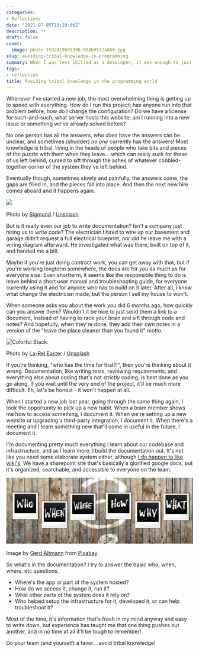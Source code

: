 ```yaml
---
categories:
- Reflections
date: "2021-07-05T19:20:06Z"
description: ""
draft: false
cover:
  image: photo-1592819695396-064b9572a660.jpg
slug: avoiding-tribal-knowledge-in-programming
summary: When I was less skilled as a developer, it was enough to just stay afloat, learning what I needed for the current day or project. As my skill and confidence grows, I've come to appreciate the extra things in life - like a decent set of docs.
tags:
- reflection
title: Avoiding tribal knowledge in the programming world
---
```

Whenever I've started a new job, the most overwhelming thing is getting up to speed with everything. How do I run this project; has anyone run into that problem before; how do I change the configuration? Do we have a license for such-and-such; what server hosts this website; am I running into a new issue or something we've already solved before?

No one person has all the answers, who _does_ have the answers can be unclear, and sometimes (shudder) _no one_ currently has the answers! Most knowledge is tribal, living in the heads of people who take bits and pieces of the puzzle with them when they leave... which can really suck for those of us left behind, cursed to sift through the ashes of whatever cobbled-together corner of the system they've left behind.

Eventually though, sometimes slowly and painfully, the answers come, the gaps are filled in, and the pieces fall into place. And then the next new hire comes aboard and it happens again.

![](https://images.unsplash.com/photo-1611329857570-f02f340e7378?crop=entropy&cs=tinysrgb&fit=max&fm=jpg&ixid=MnwxMTc3M3wwfDF8c2VhcmNofDR8fHB1enpsZXxlbnwwfHx8fDE2MjU1MDY2Nzg&ixlib=rb-1.2.1&q=80&w=2000)

Photo by [Sigmund](https://unsplash.com/@sigmund?utm_source=ghost&utm_medium=referral&utm_campaign=api-credit) / [Unsplash](https://unsplash.com/?utm_source=ghost&utm_medium=referral&utm_campaign=api-credit)

But is it really even our job to write documentation? Isn't a company just hiring us to write code? The electrician I hired to wire up our basement and garage didn't request a full electrical blueprint, nor did he leave me with a wiring diagram afterward. He investigated what was there, built on top of it, and handed me a bill.

Maybe if you're just doing contract work, you can get away with that, but if you're working longterm somewhere, the docs are for _you_ as much as for everyone else. Even shortterm, it seems like the responsible thing to do is leave behind a short user manual and troubleshooting guide, for everyone currently using it and for anyone who has to build on it later. After all, I know what change the electrician made, but the person I sell my house to won't.

When someone asks you about the work you did 6 months ago, how quickly can you answer them? Wouldn't it be nice to just send them a link to a document, instead of having to rack your brain and sift through code and notes? And hopefully, when they're done, they add their own notes in a version of the "leave the place cleaner than you found it" motto.

![Colorful Stack](https://images.unsplash.com/photo-1541692641319-981cc79ee10a?crop=entropy&cs=tinysrgb&fit=max&fm=jpg&ixid=MnwxMTc3M3wwfDF8c2VhcmNofDJ8fGJsb2Nrc3xlbnwwfHx8fDE2MjU1MDk2MTg&ixlib=rb-1.2.1&q=80&w=2000)

Photo by [La-Rel Easter](https://unsplash.com/@lastnameeaster?utm_source=ghost&utm_medium=referral&utm_campaign=api-credit) / [Unsplash](https://unsplash.com/?utm_source=ghost&utm_medium=referral&utm_campaign=api-credit)

If you're thinking, "who has the time for that?!", then you're thinking about it wrong. Documentation, like writing tests, reviewing requirements, and everything else about coding that's not _strictly_ coding, is best done as you go along. If you wait until the very end of the project, it'll be much more difficult. Eh, let's be honest - it won't happen at all.

When I started a new job last year, going through the same thing again, I took the opportunity to pick up a new habit. When a team member shows me how to access something, I document it. When we're setting up a new website or upgrading a third-party integration, I document it. When there's a meeting and I learn something new that'll come in useful in the future, I document it.

I'm documenting pretty much everything I learn about our codebase and infrastructure, and as I learn more, I build the documentation out. It's not like you need some elaborate system either, although [I do happen to like wiki's](https://grantwinney.com/creating-your-own-secure-wiki-using-dokuwiki/). We have a sharepoint site that's basically a glorified google docs, but it's organized, searchable, and accessible to everyone on the team.

![](questions-2245264_1280.jpg)

Image by [Gerd Altmann](https://pixabay.com/users/geralt-9301/?utm_source=link-attribution&utm_medium=referral&utm_campaign=image&utm_content=2245264) from [Pixabay](https://pixabay.com/?utm_source=link-attribution&utm_medium=referral&utm_campaign=image&utm_content=2245264)

So what's in the documentation? I try to answer the basic who, when, where, etc questions.

- Where's the app or part of the system hosted?
- How do we access it, change it, run it?
- What other parts of the system does it rely on?
- Who helped setup the infrastructure for it, developed it, or can help troubleshoot it?

Most of the time, it's information that's fresh in my mind anyway and easy to write down, but experience has taught me that one thing pushes out another, and in no time at all it'll be tough to remember!

Do your team (and yourself) a favor... avoid tribal knowledge!
